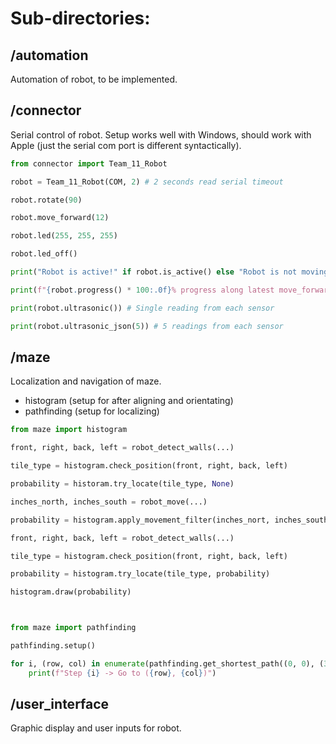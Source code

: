 # Sub-directories:

## /automation
Automation of robot, to be implemented.

## /connector
Serial control of robot. Setup works well with Windows, should work with Apple (just the serial com port is different syntactically).

```python
from connector import Team_11_Robot

robot = Team_11_Robot(COM, 2) # 2 seconds read serial timeout

robot.rotate(90)

robot.move_forward(12)

robot.led(255, 255, 255)

robot.led_off()

print("Robot is active!" if robot.is_active() else "Robot is not moving.")

print(f"{robot.progress() * 100:.0f}% progress along latest move_forward command.")

print(robot.ultrasonic()) # Single reading from each sensor

print(robot.ultrasonic_json(5)) # 5 readings from each sensor
```

## /maze
Localization and navigation of maze.

- histogram (setup for after aligning and orientating)
- pathfinding (setup for localizing)

```python
from maze import histogram

front, right, back, left = robot_detect_walls(...)

tile_type = histogram.check_position(front, right, back, left)

probability = historam.try_locate(tile_type, None)

inches_north, inches_south = robot_move(...)

probability = histogram.apply_movement_filter(inches_nort, inches_south, probability)

front, right, back, left = robot_detect_walls(...)

tile_type = histogram.check_position(front, right, back, left)

probability = histogram.try_locate(tile_type, probability)

histogram.draw(probability)



from maze import pathfinding

pathfinding.setup()

for i, (row, col) in enumerate(pathfinding.get_shortest_path((0, 0), (3, 7))):
    print(f"Step {i} -> Go to ({row}, {col})")
```

## /user_interface
Graphic display and user inputs for robot.

